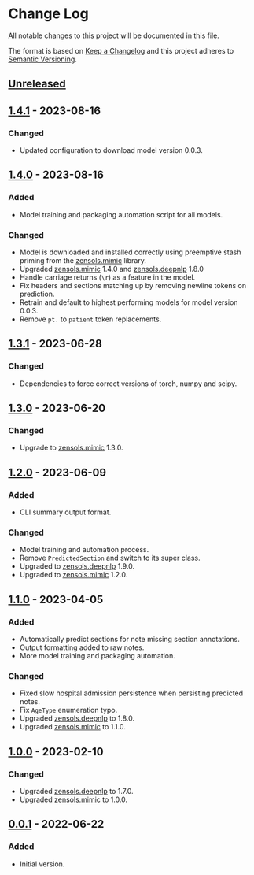 # Change Log
All notable changes to this project will be documented in this file.

The format is based on [Keep a Changelog](http://keepachangelog.com/)
and this project adheres to [Semantic Versioning](http://semver.org/).


## [Unreleased]


## [1.4.1] - 2023-08-16
### Changed
- Updated configuration to download model version 0.0.3.


## [1.4.0] - 2023-08-16
### Added
- Model training and packaging automation script for all models.

### Changed
- Model is downloaded and installed correctly using preemptive stash priming
  from the [zensols.mimic] library.
- Upgraded [zensols.mimic] 1.4.0 and [zensols.deepnlp] 1.8.0
- Handle carriage returns (`\r`) as a feature in the model.
- Fix headers and sections matching up by removing newline tokens on
  prediction.
- Retrain and default to highest performing models for model version 0.0.3.
- Remove `pt.` to `patient` token replacements.


## [1.3.1] - 2023-06-28
### Changed
- Dependencies to force correct versions of torch, numpy and scipy.


## [1.3.0] - 2023-06-20
### Changed
- Upgrade to [zensols.mimic] 1.3.0.


## [1.2.0] - 2023-06-09
### Added
- CLI summary output format.

### Changed
- Model training and automation process.
- Remove `PredictedSection` and switch to its super class.
- Upgraded to [zensols.deepnlp] 1.9.0.
- Upgraded to [zensols.mimic] 1.2.0.


## [1.1.0] - 2023-04-05
### Added
- Automatically predict sections for note missing section annotations.
- Output formatting added to raw notes.
- More model training and packaging automation.

### Changed
- Fixed slow hospital admission persistence when persisting predicted notes.
- Fix `AgeType` enumeration typo.
- Upgraded [zensols.deepnlp] to 1.8.0.
- Upgraded [zensols.mimic] to 1.1.0.


## [1.0.0] - 2023-02-10
### Changed
- Upgraded [zensols.deepnlp] to 1.7.0.
- Upgraded [zensols.mimic] to 1.0.0.


## [0.0.1] - 2022-06-22
### Added
- Initial version.


<!-- links -->
[Unreleased]: https://github.com/plandes/mimicsid/compare/v1.4.1...HEAD
[1.4.1]: https://github.com/plandes/mimicsid/compare/v1.4.0...v1.4.1
[1.4.0]: https://github.com/plandes/mimicsid/compare/v1.3.1...v1.4.0
[1.3.1]: https://github.com/plandes/mimicsid/compare/v1.3.0...v1.3.1
[1.3.0]: https://github.com/plandes/mimicsid/compare/v1.2.0...v1.3.0
[1.2.0]: https://github.com/plandes/mimicsid/compare/v1.1.0...v1.2.0
[1.1.0]: https://github.com/plandes/mimicsid/compare/v1.0.0...v1.1.0
[1.0.0]: https://github.com/plandes/mimicsid/compare/v0.0.1...v1.0.0
[0.0.1]: https://github.com/plandes/mimicsid/compare/v0.0.0...v0.0.1

[zensols.deepnlp]: https://github.com/plandes/deepnlp
[zensols.mimic]: https://github.com/plandes/mimic

